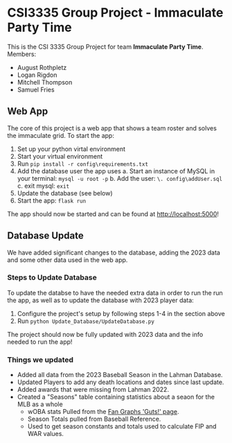 # CSI3335 Group Project - Immaculate Party Time

This is the CSI 3335 Group Project for team **Immaculate Party Time**.
Members:
- August Rothpletz
- Logan Rigdon
- Mitchell Thompson
- Samuel Fries


## Web App
The core of this project is a web app that shows a team roster and solves the immaculate grid.
To start the app:
1. Set up your python virtal environment
2. Start your virtual environment
3. Run `pip install -r config\requirements.txt`
4. Add the database user the app uses
    a. Start an instance of MySQL in your terminal: `mysql -u root -p`
    b. Add the user: `\. config\addUser.sql`
    c. exit mysql: `exit`
5. Update the database (see below)
6. Start the app: `flask run`

The app should now be started and can be found at [http://localhost:5000](http://localhost:5000)!

## Database Update

We have added significant changes to the database, adding the 2023 data and some other data used in the web app.

### Steps to Update Database

To update the databse to have the needed extra data in order to run the run the app, as well as to update the database with 2023 player data:
1. Configure the project's setup by following steps 1-4 in the section above
2. Run `python Update_Database/UpdateDatabase.py`

The project should now be fully updated with 2023 data and the info needed to run the app!

### Things we updated
- Added all data from the 2023 Baseball Season in the Lahman Database.
- Updated Players to add any death locations and dates since last update.
- Added awards that were missing from Lahman 2022.
- Created a "Seasons" table containing statistics about a seaon for the MLB as a whole
   - wOBA stats Pulled from the [Fan Graphs 'Guts!' page](https://www.fangraphs.com/guts.aspx).
   - Season Totals pulled from Baseball Reference.
   - Used to get season constants and totals used to calculate FIP and WAR values.